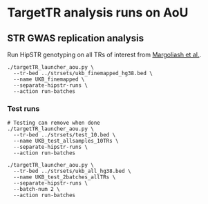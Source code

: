 # TargetTR analysis runs on AoU

## STR GWAS replication analysis

Run HipSTR genotyping on all TRs of interest from [Margoliash et al.](https://www.cell.com/cell-genomics/pdfExtended/S2666-979X(23)00302-6).

```
./targetTR_launcher_aou.py \
  --tr-bed ../strsets/ukb_finemapped_hg38.bed \
  --name UKB_finemapped \
  --separate-hipstr-runs \
  --action run-batches 
```

### Test runs
```
# Testing can remove when done
./targetTR_launcher_aou.py \
  --tr-bed ../strsets/test_10.bed \
  --name UKB_test_allsamples_10TRs \
  --separate-hipstr-runs \
  --action run-batches 

./targetTR_launcher_aou.py \
  --tr-bed ../strsets/ukb_all_hg38.bed \
  --name UKB_test_2batches_allTRs \
  --separate-hipstr-runs \
  --batch-num 2 \
  --action run-batches
```
